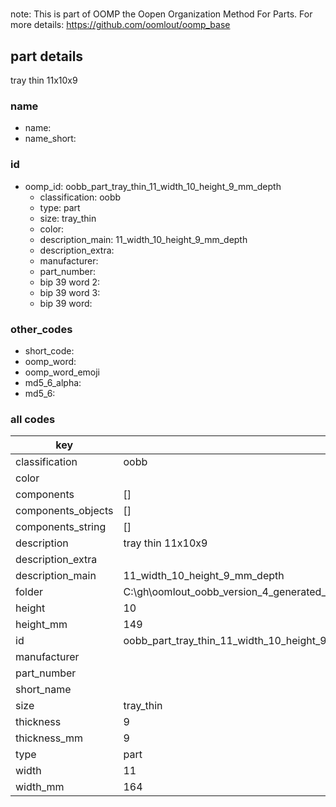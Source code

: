 #   

note: This is part of OOMP the Oopen Organization Method For Parts. For more details: https://github.com/oomlout/oomp_base

##  part details



tray thin 11x10x9

### name
* name: 
* name_short: 
### id
* oomp_id: oobb_part_tray_thin_11_width_10_height_9_mm_depth
  * classification: oobb
  * type: part
  * size: tray_thin
  * color: 
  * description_main: 11_width_10_height_9_mm_depth
  * description_extra: 
  * manufacturer: 
  * part_number: 
  * bip 39 word 2: 
  * bip 39 word 3: 
  * bip 39 word: 

### other_codes
* short_code: 
* oomp_word: 
* oomp_word_emoji 
* md5_6_alpha: 
* md5_6: 









### all codes 
| key | value |  
| --- | --- |  
| classification | oobb |  
| color |  |  
| components | [] |  
| components_objects | [] |  
| components_string | [] |  
| description | tray thin 11x10x9 |  
| description_extra |  |  
| description_main | 11_width_10_height_9_mm_depth |  
| folder | C:\gh\oomlout_oobb_version_4_generated_parts\things\oobb_part_tray_thin_11_width_10_height_9_mm_depth |  
| height | 10 |  
| height_mm | 149 |  
| id | oobb_part_tray_thin_11_width_10_height_9_mm_depth |  
| manufacturer |  |  
| part_number |  |  
| short_name |  |  
| size | tray_thin |  
| thickness | 9 |  
| thickness_mm | 9 |  
| type | part |  
| width | 11 |  
| width_mm | 164 |  
